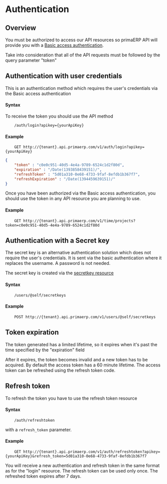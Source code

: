 Authentication
==

## Overview

You must be authorized to access our API resources so primaERP API will provide you with a [Basic access authentication](http://en.wikipedia.org/wiki/Basic_access_authentication).

Take into consideration that all of the API requests must be followed by the query parameter "token"

## Authentication with user credentials

This is an authentication method which requires the user's credentials via the Basic access authentication

#### Syntax

To receive the token you should use the API method

		/auth/login?apikey={yourApiKey}

#### Example

		GET http://{tenant}.api.primaerp.com/v1/auth/login?apikey={yourApiKey}
		
```JSON
{
	"token" : "c0e0c951-40d5-4e4a-9789-6524c1d2f80d",
	"expiration" : "/Date(1393858439151)/",
	"refreshToken" : "5d01a310-0e68-4733-9faf-8efdb1b367f7",
	"refreshExpiration" : "/Date(1394459639151)/"
}
```

Once you have been authorized via the Basic access authentication, you should use the token in any API resource you are planning to use.

#### Example

		GET http://{tenant}.api.primaerp.com/v1/time/projects?token=c0e0c951-40d5-4e4a-9789-6524c1d2f80d

## Authentication with a Secret key

The secret key is an alternative authentication solution which does not require the user's credentials. It is sent via the basic authentication where it replaces the username. A password is not needed.

The secret key is created via the [secretkey resource](/resources/core/secretkey.md)

#### Syntax

		/users/@self/secretkeys

#### Example

		POST http://{tenant}.api.primaerp.com/v1/users/@self/secretkeys

## Token expiration

The token generated has a limited lifetime, so it expires when it's past the time specified by the "expiration" field

After it expires, the token becomes invalid and a new token has to be acquired. By default the access token has a 60 minute lifetime. The access token can be refreshed using the refresh token code.

## Refresh token

To refresh the token you have to use the refresh token resource

#### Syntax

		/auth/refreshtoken

with a `refresh_token` parameter.

#### Example

		GET http://{tenant}.api.primaerp.com/v1/auth/refreshtoken?apikey={yourApiKey}&refresh_token=5d01a310-0e68-4733-9faf-8efdb1b367f7

You will receive a new authentication and refresh token in the same format as for the "login" resource. The refresh token can be used only once. The refreshed token expires after 7 days.
